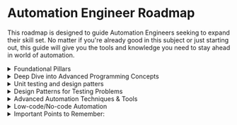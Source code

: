 # Automation Engineer Roadmap
This roadmap is designed to guide Automation Engineers seeking to expand their skill set. No matter if you're already good in this subject or just starting out, this guide will give you the tools and knowledge you need to stay ahead in world of automation.

<details>
<summary>Foundational Pillars
</summary>
  
  ### Introduction to Problem Solving
    - Understanding Problem Specification
    - Algorithmic Thinking
    - Data organization
    - Writing your first Pseudocode
    
  ### Programming Basics:
    - Master a language like Java, Python or JavaScript (depending on your existing skills and target domain).
    - Environment comfortness - explore IDE features well.
    - Learn fundamental programming constructs like I/O, variables, data types, loops, conditionals, and functions.
    - File handling
    - Practise basic algorithms and data structures 
    - Understand error handling and debugging techniques.
    - Get familiar with version control concepts 
    
  ### OOP Concepts:
    - Introduction to Packages, Classes and objects, Constructors and Access Modifiers
    - Understand the principles of object-oriented programming (OOP) like encapsulation, inheritance, polymorphism, and abstraction.
    - Understand relationships between classes (association, aggregation, composition).
    - Apply good class design principles for maintainability.
    - Grasp object relationships and interactions (message passing, method calls).
  
  <details>
  <summary>Projects
  </summary>

  ### Quiz Application:  
  #### Features:
    - Create a variety of question types (multiple choice, true/false, short answer).
    - Implement different difficulty levels.
    - Track user scores and progress.
    - Store and retrieve quiz data   
  #### Hint
    - Model questions, answers, and user scores using classes.
    - Use inheritance to create different question types.
    - Implement methods for handling user input, checking answers, and calculating scores.

  ### Personal Finance Tracker:  
  #### Features:
    - Track income, expenses, and account balances.
    - Create budgets and categorize transactions.
    - Generate reports on spending habits and financial progress.
  #### Hint
    - Model accounts, transactions, and categories as classes.
    - Use methods for calculating balances, generating reports, and visualizing financial data.

  ### Restaurant Menu Management System:  
  #### Features:
    - Add, edit, and delete menu items. 
    - Categorise dishes
    - Calculate bills
    - Print orders.

  #### Hint
    - Create a "MenuItem" class with constructors for different dish types (drinks, appetisers, main courses).
    - Use static methods for common tasks like printing the entire menu or calculating total bill.
    - Implement inner classes for order details and customer information.
    - Apply generics to handle different data types for menu items and order specifics.
    - Develop a user interface (e.g., console or GUI) for managing the menu and handling orders.
   
   ### Aditonal project ideas
   - https://www.geeksforgeeks.org/java-projects/
   - https://www.geeksforgeeks.org/python-projects-beginner-to-advanced/
   - https://www.interviewbit.com/blog/c-sharp-projects/ 
  
  </details>
</details>

<details>
<summary>Deep Dive into Advanced Programming Concepts
</summary>

### Programming Advanced Concepts:
- Explore advanced features of your chosen language (e.g., Java 8 streams, Python decorators).
- Learn functional programming concepts.
- Gain understanding of concurrency concepts.
- Deepen your knowledge of error handling. Example: Utilize custom exceptions for clear and specific error categorization.
- Leverage exception chaining for propagating context and simplifying debugging. 

### Clean Code Practices:
- Readability: Write code that's easy to understand for both you and others.
- Maintainability: Structure code for easy modification and bug fixing.
- Modularity: Break down code into well-defined, reusable components.
- Documentation: Provide clear explanations of code functionality and intent.
- Descriptive Naming: Use meaningful variable, function, and class names.
- Meaningful Comments: Explain complex logic or non-obvious code sections.
- Consistent Formatting: Adhere to a consistent code style guide for indentation, spacing, and newlines.
- Error Handling: Implement robust error checking and handling mechanisms.
- Test-Driven Development (TDD): Write tests before code to ensure quality and guide design.
- Refactoring: Regularly improve code structure without changing its external behavior.
- Code Reviews: Involve peers in reviewing code to catch issues and share knowledge.

### Project 2

</details>

<details>
<summary>Unit testing and design patters
</summary>

### Unit Testing Concepts and Frameworks:
  - Understand the importance of unit testing and its role in automating test cases.
  - Introduction to Test Automation Pyramid
  - Start with any unit testing framework basics(Junit/TestNG/Pytest/NUnit etc)
  - Learn about test organization patterns (hooks/fixtures) 
  - Learn about the  core compomnet of the unit test framework (Annotiations, Parameters, Dependencies, Factories, Listeners, Dependency injection etc as applicable.)
  - Creating Layered architecture (clear segrigation between business logic/application logic/data/utils)
  - Handling test data effectively from internal or external data sources.
  - Handling configations in the framework
  - Creating useful test reports
  - Creating reusable utlilities
  - Execution patterns (sequencial/parallel)

### Test execution
  - Run test on local machine
  - Understanding more on test setup creation.
  - Run test on docker container in local machine
  - Run test on CI (example: github action)
  - Run test on dedicated setup in cloud (example:EC2)

<details>
<summary>Project 3 - Test Data Management System
</summary>

  ### Core Functionalities:
  #### Database Interactions:
    - Use JDBC to connect to your chosen database (MySQL, PostgreSQL, etc.).
    - Create Java classes to represent test data entities and map them to database tables.
    - Implement methods for CRUD (Create, Read, Update, Delete) operations on test data.
  #### Mock Data Generation:
    - Use libraries like Apache Commons Lang for random data generation.
    - Create custom logic for generating realistic data based on specific data types and formats.
  #### Data Anonymization:
    - Develop algorithms for masking or obfuscating sensitive information (e.g., names, addresses).
    - Consider using libraries like Apache OpenBLAS for more advanced anonymization techniques.
  #### Import/Export:
    - Use Java's file I/O capabilities to read and write test data from/to files (CSV, JSON, XML).
    - Implement parsing and formatting logic for different data formats.
  #### User Interface:
    - Create a menu-driven console application using Java's Scanner class for user input.
    - Display options for managing test data, generating data, searching, importing/exporting, etc.
  #### Test Framework Integration:
    - Write unit tests to ensure the TDMP's functionalities work as expected.
    - Create test cases for database interactions, data generation, anonymization, and other features.
</details>

</details>

<details>
<summary> Design Patterns for Testing Problems
</summary>
  - Understand importantance of using design patterns in test code.
  - Design pattern classifications
  - Page Object for managing application side code in a web automation framework
  - Factory method design pattern for enabling flexibility in test setup and teardown.
  - Fluent Interface for enhancing test readability and maintainability by enabling method chaining.
  - Decorator pattern for dynamically adding or modifying behavior of test objects without affecting their core functionality.
  - Singleton pattern for managing shared resources or test configurations.
  - Adapter pattern for facilitate testing with external systems or legacy code by adapting incompatible interfaces.
  - Observer pattern can be used for implementing notification mechanisms or test reporting.
  - Builder patterns for creating pojo classes in api framework.

</details>

<details>
<summary>Advanced Automation Techniques & Tools
</summary>

### Contract Testing:
- Learn contract-driven development (CDD) principles and tools like Pact.

### Model Based Testing

### Mocking:

### Visual Validations:

### Test Containers:
- Learn how to use Docker containers to run tests in isolated and reproducible environments.
- Explore tools like Testcontainers to simplify container management for testing.
- Property Driven Testing Tools:

### Property-based testing (PBT):

### Mutation Testing
- Mutation Testing Tools:
- Learn the concept of mutation testing and its role in assessing test suite quality.
- Explore tools like PITest or Stryker to introduce artificial faults into code and evaluate test effectiveness.

</details>

<details>
<summary>Low-code/No-code Automation
</summary>

- Explore the world of low-code/no-code automation tools. 
- Pick up any one low-code automation tool and understand the key features and limitations

### Project 5
- Create keyword-based frameworks similar to the low code tool you had explored

</details>

<details>
<summary>Important Points  to Remember:
</summary>
  
  - Dedicate at least 1 hour daily to practising and learning new skills. Consistency is key to progress.
  - Create a 3-month plan with specific goals and review it monthly to adapt and adjust your roadmap as needed.
  - The field of test automation is constantly evolving. Stay updated with the latest trends and technologies through blogs, conferences, and online communities.
  - Connect with other automation engineers, participate in online forums and discussions, and learn from each other's experiences.
</details>
